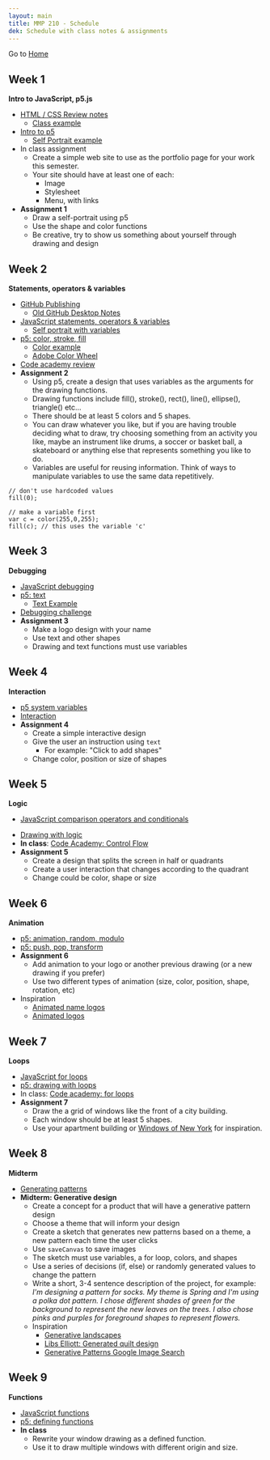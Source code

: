 ```yaml
---
layout: main
title: MMP 210 - Schedule
dek: Schedule with class notes & assignments
---
```


Go to [Home](index.html)

## Week 1
**Intro to JavaScript, p5.js**

- [HTML / CSS Review notes](week1/)
	- [Class example](https://owenbmcc.github.io/classwork210/review/)
- [Intro to p5](week1/p5.html)
	- [Self Portrait example](https://owenbmcc.github.io/classwork210/selfportrait/)
- In class assignment
	- Create a simple web site to use as the portfolio page for your work this semester.
	- Your site should have at least one of each:
		- Image
		- Stylesheet
		- Menu, with links
- **Assignment 1**
	- Draw a self-portrait using p5
	- Use the shape and color functions
	- Be creative, try to show us something about yourself through drawing and design

## Week 2
**Statements, operators & variables**

- [GitHub Publishing](week2/github.html)
	- [Old GitHub Desktop Notes](week2/github_old.html)
- [JavaScript statements, operators & variables](week2/)
	- [Self portrait with variables](https://owenbmcc.github.io/classwork210/selfportrait_var/)
- [p5: color, stroke, fill](week2/p5.html)
	- [Color example](https://owenbmcc.github.io/classwork210/color/)
	- [Adobe Color Wheel](https://color.adobe.com/create/color-wheel/)
- [Code academy review](http://www.codecademy.com/courses/getting-started-v2)
- **Assignment 2**
	- Using p5, create a design that uses variables as the arguments for the drawing functions.
	- Drawing functions include fill(), stroke(), rect(), line(), ellipse(), triangle() etc...
	- There should be at least 5 colors and 5 shapes.
	- You can draw whatever you like, but if you are having trouble deciding what to draw, try choosing something from an activity you like, maybe an instrument like drums, a soccer or basket ball, a skateboard or anything else that represents something you like to do.
	- Variables are useful for reusing information.  Think of ways to manipulate variables to use the same data repetitively.

```
// don't use hardcoded values
fill(0);

// make a variable first
var c = color(255,0,255);
fill(c); // this uses the variable 'c'
```

## Week 3
**Debugging**
- [JavaScript debugging](week3/)
- [p5: text](week3/p5.html)
	- [Text Example](https://owenbmcc.github.io/classwork210/text/)
- [Debugging challenge](week3/debug.zip)
- **Assignment 3**
	- Make a logo design with your name
	- Use text and other shapes
	- Drawing and text functions must use variables


## Week 4
**Interaction**
- [p5 system variables](week4/p5.html)
- [Interaction](week4/)
- **Assignment 4**
	- Create a simple interactive design
	- Give the user an instruction using `text`
		- For example: "Click to add shapes"
	- Change color, position or size of shapes


## Week 5
**Logic**
- [JavaScript comparison operators and conditionals](week5/js-logic.html)
<!-- dealing with compound conditionals??? -->
- [Drawing with logic](week5/p5-logic.html)
- **In class**: [Code Academy: Control Flow](https://www.codecademy.com/courses/learn-javascript-control-flow/lessons/control-flow/exercises/control-flow-intro)
- **Assignment 5**
	- Create a design that splits the screen in half or quadrants
	- Create a user interaction that changes according to the quadrant
	- Change could be color, shape or size

## Week 6
**Animation**
- [p5: animation, random, modulo](week6/animation.html)
- [p5: push, pop, transform](week6/transform.html)
- **Assignment 6**
	- Add animation to your logo or another previous drawing (or a new drawing if you prefer)
	- Use two different types of animation (size, color, position, shape, rotation, etc)
- Inspiration
	- [Animated name logos](http://www.flamingtext.com/Animated-Logos)
	- [Animated logos](http://www.howdesign.com/featured/animated-logos/)



## Week 7
**Loops**
- [JavaScript for loops](week7/js-loops.html)
- [p5: drawing with loops](week7/p5-loops.html)
- In class: [Code academy: for loops](https://www.codecademy.com/courses/javascript-beginner-en-NhsaT/0/1)
- **Assignment 7**
	- Draw the a grid of windows like the front of a city building.  
	- Each window should be at least 5 shapes.  
	- Use your apartment building or [Windows of New York](http://windowsofnewyork.com/) for inspiration.

## Week 8
**Midterm**
- [Generating patterns](week8/index.html)
- **Midterm: Generative design**
	- Create a concept for a product that will have a generative pattern design
	- Choose a theme that will inform your design
	- Create a sketch that generates new patterns based on a theme, a new pattern each time the user clicks
	- Use `saveCanvas` to save images
	- The sketch must use variables, a for loop, colors, and shapes
	- Use a series of decisions (if, else) or randomly generated values to change the pattern
	- Write a short, 3-4 sentence description of the project, for example: *I'm designing a pattern for socks.  My theme is Spring and I'm using a polka dot pattern.  I chose different shades of green for the background to represent  the new leaves on the trees.  I also chose pinks and purples for foreground shapes to represent flowers.*
	- Inspiration
		- [Generative landscapes](https://generativelandscapes.wordpress.com/2014/08/15/complex-pattern-from-simple-arcs-example-3-6/)
		- [Libs Elliott: Generated quilt design](http://themakersnation.com/maker-spotlight-libs-elliott/)
		- [Generative Patterns Google Image Search](https://www.google.com/search?q=generative+patterns&source=lnms&tbm=isch&sa=X&ved=0ahUKEwiA-OPl3fbWAhWD6iYKHTihD7EQ_AUICigB&biw=1897&bih=984#imgrc=_)



## Week 9
**Functions**
- [JavaScript functions](week7/)
- [p5: defining functions](week7/p5.html)
- **In class**
	- Rewrite your window drawing as a defined function.
	- Use it to draw multiple windows with different origin and size.

<!-- 

## Week 10
- Midterm Presentation
- [Interaction](week9/)
- [DOM Library](week9/dom.html)  
- [Beyond the canvas (DOM Tutorial)](https://github.com/processing/p5.js/wiki/Beyond-the-canvas)
- Final requirements
	- The final project is making an interactive design
	- Choose a new theme to inform design choices, like shape, color and pattern
	- Designs can be abstract, represtational or combination
	- Each program must use:
		- variables
		- if ... else logic statement
		- at least one for loop
		- at least one defined function
		- shape and color functions
		- user input
		- animation
		- image
	- User input can be mouse, keyboard, HTML elements, or a combination
	- Inspiration
		- <https://nvioli.github.io/>
		- <https://fcjou.github.io/fish-piano/>
		- <http://share.framerjs.com/4ie4c9u5jodh/>
		- <https://www.jdjohnsonmedia.com/session5/index.html>
		- <https://www.jdjohnsonmedia.com/session9/index.html>
		- <http://uxdesignercoding.tumblr.com/post/143328882704/for-this-week-i-have-worked-on-data-visualization>
		- <http://www.typotopo.com/typemenot/index.html>

## Week 11
**Arrays**
- [Arrays](week10/)
- [Review Arrays](https://www.khanacademy.org/computing/computer-programming/programming/arrays/p/intro-to-arrays)
- In class
	- Write a spaceship function (if you don't like spaceships, make a car, or a animal, or anything else that moves)
	- Animate the spaceship in space and color
- **Assignment: Final project description**
	- 3-5 sentence "pitch" for final project
	- 1 sketch or "mood board" with visual references
	- Keep the programming requirements in mind, but think of something you would like to do
	- Has to be interactive!
	- Could be a game, interactive visualization, animation or combination
	- Make a web page or PDF and post on Slack

## Week 12
**Image and Media**
- Present Final project concepts
- [Image & video](week11/)
- [Sound library](week11/sound.html)

## Week 13
**Objects**
- [JavaScript Objects](week12/)
- Final Project workshop
- More inspiration
	- <http://www.newrafael.com/websites>
	- <https://the-internet.click/>
	- <http://superpixelquest.com/>
	- <http://www.bdnext.net/roaxaca-zone/>
	- <http://www.molleindustria.org/to-build-a-better-mousetrap/>
	- <http://weavesilk.com/>
	- <http://agar.io/>
	- <http://paper-io.com/>
	- <https://quickdraw.withgoogle.com/#>

-->


